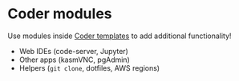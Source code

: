 # Coder modules

Use modules inside [Coder templates](https://coder.com/docs/v2/latest/templates) to add additional functionality!

- Web IDEs (code-server, Jupyter)
- Other apps (kasmVNC, pgAdmin)
- Helpers (`git clone`, dotfiles, AWS regions)
